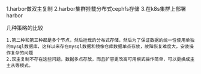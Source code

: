 1.harbor做双主复制
2.harbor集群挂载分布式cephfs存储
3.在k8s集群上部署harbor

几种策略的比较
```
1.第二种和第三种都是多个节点，然后挂载的分布式存储，然后为了保证数据的统一性使用单独的mysql数据库，这样以来存在mysql数据和镜像仓库数据单点存放，故障恢复难度大，安装操作复杂的问题
2.双主复制不存在这些问题，数据多点存放，而且扩容更改高可用模式操作简单，可以更换成主主从等模式。

```
